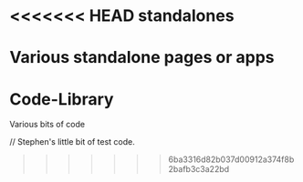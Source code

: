<<<<<<< HEAD
standalones
===========

Various standalone pages or apps
=======
Code-Library
============

Various bits of code

// Stephen's little bit of test code.
>>>>>>> 6ba3316d82b037d00912a374f8b2bafb3c3a22bd
